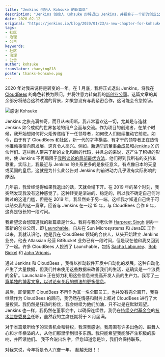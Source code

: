 ```yaml
---
title: "Jenkins 创始人 Kohsuke 的新篇章"
description: "Jenkins 创始人 Kohsuke 即将退出 Jenkins，并投身于一个新的创业公司 Launchable "
date: 2020-02-12
original: "https://jenkins.io/blog/2020/01/23/a-new-chapter-for-kohsuke/"
tags:
- 社区
- 治理
- 公告
keywords:
- 社区
- 治理
- 公告
author: kohsuke 
translator: zhaoying818
poster: thanks-kohsuke.png
---
```


2020 年对我来说将是转变的一年。在 1 月底，我将正式退出 Jenkins，将我在 [CloudBees](https://www.cloudbees.com/) 的角色转换为顾问，并将注意力转向我的[新创业公司](https://launchableinc.com/)。这篇文章的其余部分将结合这种过渡的背景，如果您没有与我紧密合作，这可能会令您惊讶。

![感谢 Kohsuke](thanks-kohsuke.png)

Jenkins 之旅充满神奇，而且从未间断。我非常喜欢这一切，尤其是与造就 Jenkins 如今成就的世界各地的用户会面与交流。作为项目的创建者，在某个时候，我开始想如何将火炬传递给下一任领导者，如何使人们继续推动它前进。如今，由于有了 CloudBees 和社区，新一代的才华横溢、有才干的领导者正在热情地推动事情向前发展，这真令人高兴。例如，[新选举的董事会成员](https://jenkins.io/blog/2019/12/16/board-election-results/)和[Jenkins X](https://jenkins-x.io/) 的伙伴们。这些新人带来了新的文化和新的代码，并且总的来说，这产生了积极的影响，使 Jenkins 不再局限于[我所谈论的局部最优方法](https://jenkins.io/blog/2018/08/31/shifting-gears/)，他们得到我所有的支持和尊重。实际上，我最近与 Jenkins 的关系更多的是象征意义，有点像日本的天皇或英国的皇后，这就是为什么此公告对 Jenkins 的前进动力几乎没有实际影响的原因。

几年前，我曾经觉得如果我退出的话，天就会塌下开。在 2019 年的某个时刻，我突然发现我没有这种感觉了。这种转变是渐进的、稳定的，所以我不确定自己何时跨过的这道门槛，但是在 2019 年，我显然处于另一端。这样我才知道自己终于可以结束我的这一篇章。回首与 Jenkins 在一起 15 年，与 CloudBees 合作 9 年，这真是很长的一段时间。

我希望您会想知道我的新篇章是什么。我将与我的老伙伴 [Harpreet Singh](https://www.linkedin.com/in/singhharpreet/) 创办一家新的创业公司，即 [Launchable](https://launchableinc.com)。自从在 Sun Microsystems 和 JavaEE 工作以来，我就认识他，他是我在 CloudBees 领域的合伙人，从头开始建立 Jenkins 业务。他去 Atlassian 经营 BitBucket 业务已有一段时间，但是现在他和我又回到了一起。许多 CloudBees 人投资了 Launchable，包括 [Sacha Labourey](https://www.linkedin.com/in/sachalabourey)、[Bob Bickel](https://www.linkedin.com/in/bobbickel) 和 [John Vrionis](https://www.linkedin.com/in/johnvrionis)。

通过 Jenkins 和 CloudBees ，我得以推动软件开发中自动化的发展。这种自动化产生了大量数据，但我们并未使用这些数据来改善我们的生活，这确实是一个浪费的金矿。Launchable 正在努力利用这些信息来提高开发人员的生产力。我写了[一篇单独的博客文章，以讨论有关我的想法的更多信息](https://launchableinc.com/2020/01/23/kohsuke-kawaguchi-launchable-smarter-testing-faster-devops/)。

最后，即使离开 CloudBees 不再作为其一名全职员工，也并没有完全离开，我将继续作为 CloudBees 的顾问，我仍然在情感和财务上都对 CloudBees 进行了大量投资。我仍然是狂热的粉丝，我会继续为他们加油，只不过是在默默观望。Jenkins 也一样，我仍然在董事会中，以确保连续性。我仍在[持续交付基金会](https://cd.foundation/)的[技术监督委员会](https://github.com/cdfoundation/toc)任职，虽然我的主席任期将于 3 月届满。

对于本篇章所给予的宝贵机会和特权，我深表感谢。我周围有许多出色的、鼓舞人心和才华横溢的人，从他们那里学到很多东西。我只能希望我能够产生积极的影响，并回馈他们。 我不会说出名字，但您知道您是谁，我们会保持联系。

对我来说，今年将是令人兴奋一年。 超越无限！！

